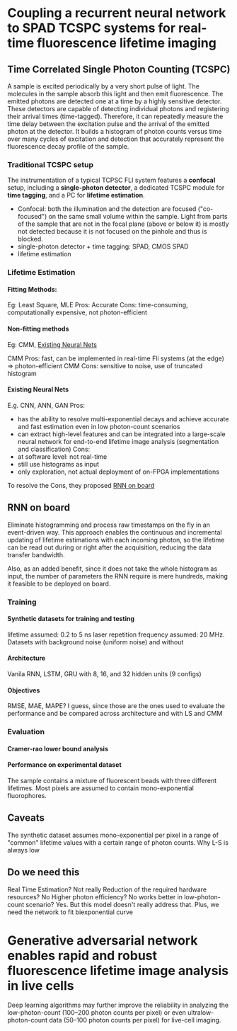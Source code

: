 # Coupling a recurrent neural network to SPAD TCSPC systems for real‐time fluorescence lifetime imaging

## Time Correlated Single Photon Counting (TCSPC)
A sample is excited periodically by a very short pulse of light. The molecules in the sample absorb this light and then emit fluorescence. The emitted photons are detected one at a time by a highly sensitive detector. These detectors are capable of detecting individual photons and registering their arrival times (time-tagged). Therefore, it can repeatedly measure the time delay between the excitation pulse and the arrival of the emitted photon at the detector. It builds a histogram of photon counts versus time over many cycles of excitation and detection that accurately represent the fluorescence decay profile of the sample.

### Traditional TCSPC setup
The instrumentation of a typical TCPSC FLI system features a **confocal** setup, including a **single-photon detector**, a dedicated TCSPC module for **time tagging**, and a PC for **lifetime estimation**. 
- Confocal: both the illumination and the detection are focused ("co-focused") on the same small volume within the sample. Light from parts of the sample that are not in the focal plane (above or below it) is mostly not detected because it is not focused on the pinhole and thus is blocked.
- single-photon detector + time tagging: SPAD, CMOS SPAD
- lifetime estimation

### Lifetime Estimation
#### Fitting Methods: 
Eg: Least Square, MLE
Pros: Accurate 
Cons: time-consuming, computationally expensive, not photon-efficient

#### Non-fitting methods
Eg: CMM, [Existing Neural Nets](#Existing%20Neural%20Nets)

CMM Pros: fast, can be implemented in real-time Fli systems (at the edge) => photon-efficient
CMM Cons: sensitive to noise, use of truncated histogram 

#### Existing Neural Nets 
E.g. CNN, ANN, GAN
Pros: 
- has the ability to resolve multi-exponential decays and achieve accurate and fast estimation even in low photon-count scenarios
- can extract high-level features and can be integrated into a large-scale neural network for end-to-end lifetime image analysis (segmentation and classification)
Cons: 
- at software level: not real-time
- still use histograms as input
- only exploration, not actual deployment of on-FPGA implementations

To resolve the Cons, they proposed [RNN on board](#RNN%20on%20board)

## RNN on board
Eliminate histogramming and process raw timestamps on the fly in an event-driven way. This approach enables the continuous and incremental updating of lifetime estimations with each incoming photon, so the lifetime can be read out during or right after the acquisition, reducing the data transfer bandwidth. 

Also, as an added benefit, since it does not take the whole histogram as input, the number of parameters the RNN require is mere hundreds, making it feasible to be deployed on board.

### Training 
#### Synthetic datasets for training and testing
lifetime assumed: 0.2 to 5 ns
laser repetition frequency assumed: 20 MHz.
Datasets with background noise (uniform noise) and without
#### Architecture
Vanila RNN, LSTM, GRU with 8, 16, and 32 hidden units (9 configs)

#### Objectives
RMSE, MAE, MAPE? I guess, since those are the ones used to evaluate the performance and be compared across architecture and with LS and CMM

### Evaluation
#### Cramer‐rao lower bound analysis
#### Performance on experimental dataset
The sample contains a mixture of fluorescent beads with three different lifetimes. Most pixels are assumed to contain mono-exponential fluorophores.
## Caveats 
The synthetic dataset assumes mono-exponential per pixel in a range of "common" lifetime values with a certain range of photon counts. 
Why L-S is always low 
## Do we need this 
Real Time Estimation? Not really
Reduction of the required hardware resources? No
Higher photon efficiency? No 
works better in low-photon-count scenario? Yes. But this model doesn't really address that.
Plus, we need the network to fit biexponential curve

# Generative adversarial network enables rapid and robust fluorescence lifetime image analysis in live cells

Deep learning algorithms may further improve the reliability in analyzing the low-photon-count (100–200 photon counts per pixel) or even ultralow-photon-count data (50–100 photon counts per pixel) for live-cell imaging.